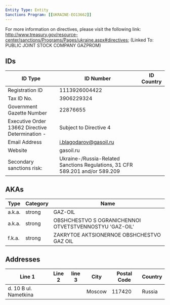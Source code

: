```yaml
---
Entity Type: Entity
Sanctions Program: [[UKRAINE-EO13662]]
---
```

For more information on directives, please visit the following link: http://www.treasury.gov/resource-center/sanctions/Programs/Pages/ukraine.aspx#directives; (Linked To: PUBLIC JOINT STOCK COMPANY GAZPROM)

## IDs
| ID Type | ID Number | ID Country |
|---------|-----------|------------|
| Registration ID | 1113926004422 |  |
| Tax ID No. | 3906229324 |  |
| Government Gazette Number | 22876655 |  |
| Executive Order 13662 Directive Determination - | Subject to Directive 4 |  |
| Email Address | i.blagodarov@gasoil.ru |  |
| Website | gasoil.ru |  |
| Secondary sanctions risk: | Ukraine-/Russia-Related Sanctions Regulations, 31 CFR 589.201 and/or 589.209 |  |


## AKAs
| Type | Category | Name      | 
|------|----------|-----------|
| a.k.a. | strong | GAZ-OIL |
| a.k.a. | strong | OBSHCHESTVO S OGRANICHENNOI OTVETSTVENNOSTYU 'GAZ-OIL' |
| f.k.a. | strong | ZAKRYTOE AKTSIONERNOE OBSHCHESTVO GAZ OIL |


## Addresses
| Line 1 | Line 2 | line 3 | City | Postal Code| Country | 
|--------|--------|--------|------|------------|---------|
| d. 10 B ul. Nametkina |  |  | Moscow | 117420 | Russia |

